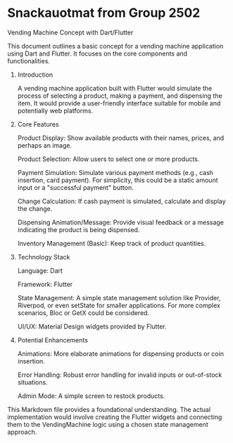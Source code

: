 # Snackauotmat from Group 2502

Vending Machine Concept with Dart/Flutter

This document outlines a basic concept for a vending machine application using Dart and Flutter. It focuses on the core components and functionalities.

1. Introduction

    A vending machine application built with Flutter would simulate the process of selecting a product, making a payment, and dispensing the item. It would         provide a user-friendly interface suitable for mobile and potentially web platforms.

2. Core Features

    Product Display: Show available products with their names, prices, and perhaps an image.

    Product Selection: Allow users to select one or more products.

    Payment Simulation: Simulate various payment methods (e.g., cash insertion, card payment). For simplicity, this could be a static amount input or a              "successful payment" button.

    Change Calculation: If cash payment is simulated, calculate and display the change.

    Dispensing Animation/Message: Provide visual feedback or a message indicating the product is being dispensed.

    Inventory Management (Basic): Keep track of product quantities.

3. Technology Stack

    Language: Dart

    Framework: Flutter

    State Management: A simple state management solution like Provider, Riverpod, or even setState for smaller applications. For more complex scenarios, Bloc or     GetX could be considered.

    UI/UX: Material Design widgets provided by Flutter.

4. Potential Enhancements

    Animations: More elaborate animations for dispensing products or coin insertion.

    Error Handling: Robust error handling for invalid inputs or out-of-stock situations.

    Admin Mode: A simple screen to restock products.

This Markdown file provides a foundational understanding. The actual implementation would involve creating the Flutter widgets and connecting them to the VendingMachine logic using a chosen state management approach.
